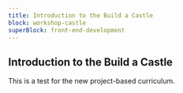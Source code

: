 ```yaml
---
title: Introduction to the Build a Castle
block: workshop-castle
superBlock: front-end-development
---
```


## Introduction to the Build a Castle

This is a test for the new project-based curriculum.
